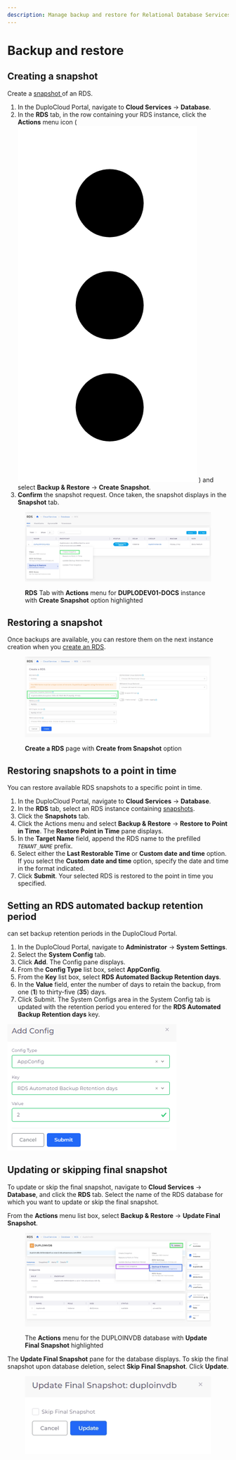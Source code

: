 ```yaml
---
description: Manage backup and restore for Relational Database Services (RDS)
---
```


# Backup and restore

## Creating a snapshot <a href="#id-0-toc-title" id="id-0-toc-title"></a>

Create a [snapshot ](https://docs.aws.amazon.com/AmazonRDS/latest/UserGuide/USER\_WorkingWithAutomatedBackups.html)of an RDS.

1. In the DuploCloud Portal, navigate to **Cloud Services** -> **Database**.
2. In the **RDS** tab, in the row containing your RDS instance, click the **Actions** menu icon ( <img src="../../../../.gitbook/assets/Kabab_three_Vertical_dots (15).png" alt="" data-size="line"> ) and select **Backup & Restore** -> **Create Snapshot**.&#x20;
3. **Confirm** the snapshot request. Once taken, the snapshot displays in the **Snapshot** tab.

<figure><img src="../../../../.gitbook/assets/screenshot-nimbusweb.me-2024.02.19-17_22_14.png" alt=""><figcaption><p><strong>RDS</strong> Tab with <strong>Actions</strong> menu for <strong>DUPLODEV01-DOCS</strong> instance with <strong>Create Snapshot</strong> option highlighted</p></figcaption></figure>

## Restoring a snapshot <a href="#id-1-toc-title" id="id-1-toc-title"></a>

Once backups are available, you can restore them on the next instance creation when you [create an RDS](./#0-toc-title).

<figure><img src="../../../../.gitbook/assets/screenshot-nimbusweb.me-2024.02.19-17_24_36.png" alt=""><figcaption><p><strong>Create a RDS</strong> page with <strong>Create from Snapshot</strong> option</p></figcaption></figure>

## Restoring snapshots to a point in time

You can restore available RDS snapshots to a specific point in time.

1. In the DuploCloud Portal, navigate to **Cloud Services** -> **Database**.
2. In the **RDS** tab, select an RDS instance containing [snapshots](backup-and-restore.md#0-toc-title).
3. Click the **Snapshots** tab.
4. Click the Actions menu and select **Backup & Restore** -> **Restore to Point in Time**. The **Restore Point in Time** pane displays.
5. In the **Target Name** field, append the RDS name to the prefilled _`TENANT_NAME`_ prefix.
6. Select either the **Last Restorable Time** or **Custom date and time** option. If you select the **Custom date and time** option, specify the date and time in the format indicated.
7. Click **Submit**. Your selected RDS is restored to the point in time you specified.&#x20;

## Setting an RDS automated backup retention period <a href="#id-0-toc-title" id="id-0-toc-title"></a>

&#x20;can set backup retention periods in the DuploCloud Portal.

1. In the DuploCloud Portal, navigate to **Administrator** -> **System Settings**.
2. Select the **System Config** tab.
3. Click **Add**. The Config pane displays.
4. From the **Config Type** list box, select **AppConfig**.
5. From the **Key** list box, select **RDS Automated Backup Retention days**.
6. In the **Value** field, enter the number of days to retain the backup, from one (**1**) to thirty-five (**35**) days.
7. Click Submit. The System Configs area in the System Config tab is updated with the retention period you entered for the **RDS Automated Backup Retention days** key.

<div align="left">

<img src="../../../../.gitbook/assets/res4.png" alt="Add Config pane with Key RDS Automated Backup Retention days">

</div>

## Updating or skipping final snapshot

To update or skip the final snapshot, navigate to **Cloud Services** -> **Database**, and click the **RDS** tab. Select the name of the RDS database for which you want to update or skip the final snapshot.&#x20;

From the **Actions** menu list box, select **Backup & Restore** -> **Update Final Snapshot**.

<figure><img src="../../../../.gitbook/assets/rds snapshot.png" alt=""><figcaption><p>The <strong>Actions</strong> menu for the DUPLOINVDB database with <strong>Update Final Snapshot</strong> highlighted</p></figcaption></figure>

The **Update Final Snapshot** pane for the database displays. To skip the final snapshot upon database deletion, select **Skip Final Snapshot**. Click **Update**.&#x20;

<div align="left">

<figure><img src="../../../../.gitbook/assets/rde snadhyas.png" alt=""><figcaption></figcaption></figure>

</div>
